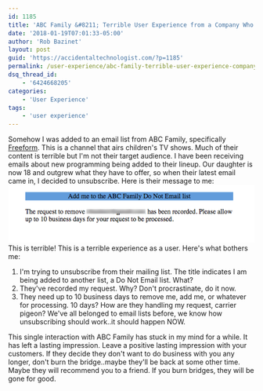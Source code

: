 ```yaml
---
id: 1185
title: 'ABC Family &#8211; Terrible User Experience from a Company Who Should Know Better'
date: '2018-01-19T07:01:33-05:00'
author: 'Rob Bazinet'
layout: post
guid: 'https://accidentaltechnologist.com/?p=1185'
permalink: /user-experience/abc-family-terrible-user-experience-company-know-better/
dsq_thread_id:
    - '6424668205'
categories:
    - 'User Experience'
tags:
    - 'user experience'
---
```


Somehow I was added to an email list from ABC Family, specifically [Freeform](https://freeform.go.com/). This is a channel that airs children's TV shows. Much of their content is terrible but I'm not their target audience. I have been receiving emails about new programming being added to their lineup. Our daughter is now 18 and outgrew what they have to offer, so when their latest email came in, I decided to unsubscribe. Here is their message to me: ![2018 01 10 14 44 09](/assets/img/2018/01/2018-01-10_14-44-09.png "2018-01-10_14-44-09.png") This is terrible! This is a terrible experience as a user. Here's what bothers me:

1. I'm trying to unsubscribe from their mailing list. The title indicates I am being added to another list, a Do Not Email list. What?
2. They've recorded my request. Why? Don't procrastinate, do it now.
3. They need up to 10 business days to remove me, add me, or whatever for processing. 10 days? How are they handling my request, carrier pigeon? We've all belonged to email lists before, we know how unsubscribing should work..it should happen NOW.
 
 This single interaction with ABC Family has stuck in my mind for a while. It has left a lasting impression. Leave a positive lasting impression with your customers. If they decide they don't want to do business with you any longer, don't burn the bridge..maybe they'll be back at some other time. Maybe they will recommend you to a friend. If you burn bridges, they will be gone for good.